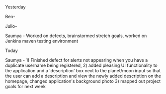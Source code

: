 #
Yesterday

Ben-

Julio-

Saumya - Worked on defects, brainstormed stretch goals, worked on Jenkins maven testing environment



Today


Saumya - 1) Finished defect for alerts not appearing when you have a duplicate username being registered, 2) added pleasing UI functionality to the application and a 'description' box next to the planet/moon input so that the user can add a description and view the newly added description on the homepage, changed application's background photo 3) mapped out project goals for next week
